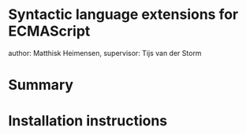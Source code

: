 # Syntactic language extensions for ECMAScript
author: Matthisk Heimensen, supervisor: Tijs van der Storm

# Summary

# Installation instructions
